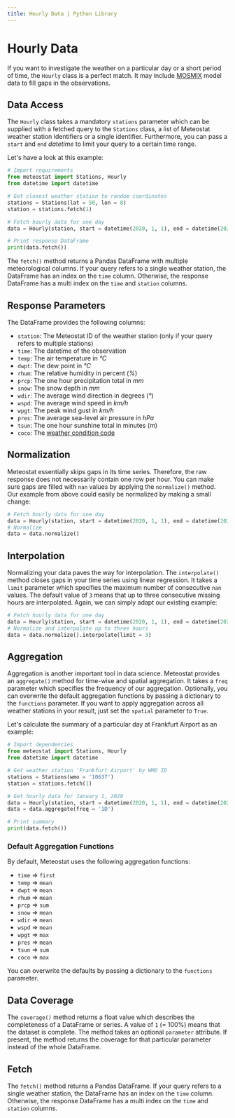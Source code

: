 ```yaml
---
title: Hourly Data | Python Library
---
```


# Hourly Data

If you want to investigate the weather on a particular day or a short period of time, the `Hourly` class is a perfect match. It may include [MOSMIX](https://www.dwd.de/EN/ourservices/met_application_mosmix/met_application_mosmix.html) model data to fill gaps in the observations.

## Data Access

The `Hourly` class takes a mandatory `stations` parameter which can be supplied with a fetched query to the `Stations` class, a list of Meteostat weather station identifiers or a single identifier. Furthermore, you can pass a `start` and `end` _datetime_ to limit your query to a certain time range.

Let's have a look at this example:

```python
# Import requirements
from meteostat import Stations, Hourly
from datetime import datetime

# Get closest weather station to random coordinates
stations = Stations(lat = 50, lon = 8)
station = stations.fetch(1)

# Fetch hourly data for one day
data = Hourly(station, start = datetime(2020, 1, 1), end = datetime(2020, 1, 1, 23, 59))

# Print response DataFrame
print(data.fetch())
```

The `fetch()` method returns a Pandas DataFrame with multiple meteorological columns. If your query refers to a single weather station, the DataFrame has an index on the `time` column. Otherwise, the response DataFrame has a multi index on the `time` and `station` columns.

## Response Parameters

The DataFrame provides the following columns:

* `station`: The Meteostat ID of the weather station (only if your query refers to multiple stations)
* `time`: The datetime of the observation
* `temp`: The air temperature in _°C_
* `dwpt`: The dew point in _°C_
* `rhum`: The relative humidity in percent (_%_)
* `prcp`: The one hour precipitation total in _mm_
* `snow`: The snow depth in _mm_
* `wdir`: The average wind direction in degrees (_°_)
* `wspd`: The average wind speed in _km/h_
* `wpgt`: The peak wind gust in _km/h_
* `pres`: The average sea-level air pressure in _hPa_
* `tsun`: The one hour sunshine total in minutes (_m_)
* `coco`: The [weather condition code](/docs/formats.html#weather-condition-codes)

## Normalization

Meteostat essentially skips gaps in its time series. Therefore, the raw response does not necessarily contain one row per hour. You can make sure gaps are filled with `nan` values by applying the `normalize()` method. Our example from above could easily be normalized by making a small change:

```python
# Fetch hourly data for one day
data = Hourly(station, start = datetime(2020, 1, 1), end = datetime(2020, 1, 1, 23, 59))
# Normalize
data = data.normalize()
```

## Interpolation

Normalizing your data paves the way for interpolation. The `interpolate()` method closes gaps in your time series using linear regression. It takes a `limit` parameter which specifies the maximum number of consecutive `nan` values. The default value of `3` means that up to three consecutive missing hours are interpolated. Again, we can simply adapt our existing example:

```python
# Fetch hourly data for one day
data = Hourly(station, start = datetime(2020, 1, 1), end = datetime(2020, 1, 1, 23, 59))
# Normalize and interpolate up to three hours
data = data.normalize().interpolate(limit = 3)
```

## Aggregation

Aggregation is another important tool in data science. Meteostat provides an `aggregate()` method for time-wise and spatial aggregation. It takes a `freq` parameter which specifies the frequency of our aggregation. Optionally, you can overwrite the default aggregation functions by passing a dictionary to the `functions` parameter. If you want to apply aggregation across all weather stations in your result, just set the `spatial` parameter to `True`.

Let's calculate the summary of a particular day at Frankfurt Airport as an example:

```python
# Import dependencies
from meteostat import Stations, Hourly
from datetime import datetime

# Get weather station 'Frankfurt Airport' by WMO ID
stations = Stations(wmo = '10637')
station = stations.fetch(1)

# Get hourly data for January 1, 2020
data = Hourly(station, start = datetime(2020, 1, 1), end = datetime(2020, 1, 1, 23, 59))
data = data.aggregate(freq = '1D')

# Print summary
print(data.fetch())
```

### Default Aggregation Functions

By default, Meteostat uses the following aggregation functions:

* `time` => `first`
* `temp` => `mean`
* `dwpt` => `mean`
* `rhum` => `mean`
* `prcp` => `sum`
* `snow` => `mean`
* `wdir` => `mean`
* `wspd` => `mean`
* `wpgt` => `max`
* `pres` => `mean`
* `tsun` => `sum`
* `coco` => `max`

You can overwrite the defaults by passing a dictionary to the `functions` parameter.

## Data Coverage

The `coverage()` method returns a float value which describes the completeness of a DataFrame or series. A value of `1` (= 100%) means that the dataset is complete. The method takes an optional `parameter` attribute. If present, the method returns the coverage for that particular parameter instead of the whole DataFrame.

## Fetch

The `fetch()` method returns a Pandas DataFrame. If your query refers to a single weather station, the DataFrame has an index on the `time` column. Otherwise, the response DataFrame has a multi index on the `time` and `station` columns.

